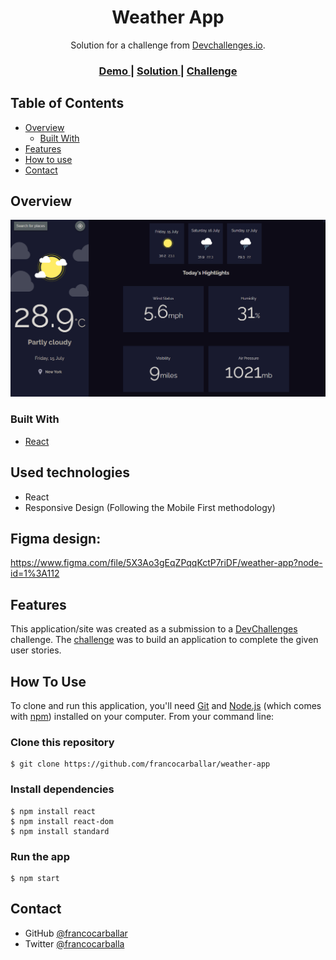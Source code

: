<!-- Please update value in the {}  -->

<h1 align="center">Weather App</h1>

<div align="center">
   Solution for a challenge from  <a href="http://devchallenges.io" target="_blank">Devchallenges.io</a>.
</div>

<div align="center">
  <h3>
    <a href="https://weather-app-francocarballar.vercel.app/">
      Demo
    </a>
    <span> | </span>
    <a href="https://{your-url-to-the-solution}">
      Solution
    </a>
    <span> | </span>
    <a href="https://devchallenges.io/challenges/mM1UIenRhK808W8qmLWv">
      Challenge
    </a>
  </h3>
</div>

<!-- TABLE OF CONTENTS -->

## Table of Contents

- [Overview](#overview)
  - [Built With](#built-with)
- [Features](#features)
- [How to use](#how-to-use)
- [Contact](#contact)

<!-- OVERVIEW -->

## Overview

![Weather App Desktop](./public//media/screenshots/Weather-App__Desktop.png)

### Built With

- [React](https://reactjs.org/)

## Used technologies

- React
- Responsive Design (Following the Mobile First methodology)

## Figma design:

https://www.figma.com/file/5X3Ao3gEqZPqqKctP7riDF/weather-app?node-id=1%3A112

## Features

This application/site was created as a submission to a [DevChallenges](https://devchallenges.io/challenges) challenge. The [challenge](https://devchallenges.io/challenges/mM1UIenRhK808W8qmLWv) was to build an application to complete the given user stories.

## How To Use

To clone and run this application, you'll need [Git](https://git-scm.com) and [Node.js](https://nodejs.org/en/download/) (which comes with [npm](http://npmjs.com)) installed on your computer. From your command line:


### Clone this repository
```
$ git clone https://github.com/francocarballar/weather-app
```

### Install dependencies
```
$ npm install react
$ npm install react-dom
$ npm install standard
```

### Run the app
```
$ npm start
```

## Contact

- GitHub [@francocarballar](https://{github.com/francocarballar})
- Twitter [@francocarballa](https://{twitter.com/francocarballa})